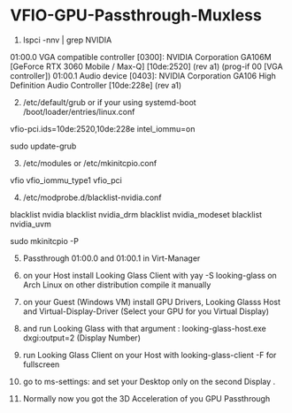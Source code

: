 # VFIO-GPU-Passthrough-Muxless

1. lspci -nnv | grep NVIDIA

01:00.0 VGA compatible controller [0300]: NVIDIA Corporation GA106M [GeForce RTX 3060 Mobile / Max-Q] [10de:2520] (rev a1) (prog-if 00 [VGA controller])
01:00.1 Audio device [0403]: NVIDIA Corporation GA106 High Definition Audio Controller [10de:228e] (rev a1)

2. /etc/default/grub or if your using systemd-boot /boot/loader/entries/linux.conf

vfio-pci.ids=10de:2520,10de:228e intel_iommu=on

sudo update-grub

3. /etc/modules or /etc/mkinitcpio.conf 

vfio
vfio_iommu_type1
vfio_pci

4. /etc/modprobe.d/blacklist-nvidia.conf

blacklist nvidia
blacklist nvidia_drm
blacklist nvidia_modeset
blacklist nvidia_uvm

sudo mkinitcpio -P 

5. Passthrough 01:00.0 and 01:00.1 in Virt-Manager

6. on your Host install Looking Glass Client with yay -S looking-glass on Arch Linux on other distribution compile it manually 

7. on your Guest (Windows VM) install GPU Drivers, Looking Glasss Host and Virtual-Display-Driver (Select your GPU for you Virtual Display)

8. and run Looking Glass with that argument : looking-glass-host.exe dxgi:output=2 (Display Number)

9. run Looking Glass Client on your Host with looking-glass-client -F for fullscreen

10. go to ms-settings: and set your Desktop only on the second Display .

11. Normally now you got the 3D Acceleration of you GPU Passthrough

























